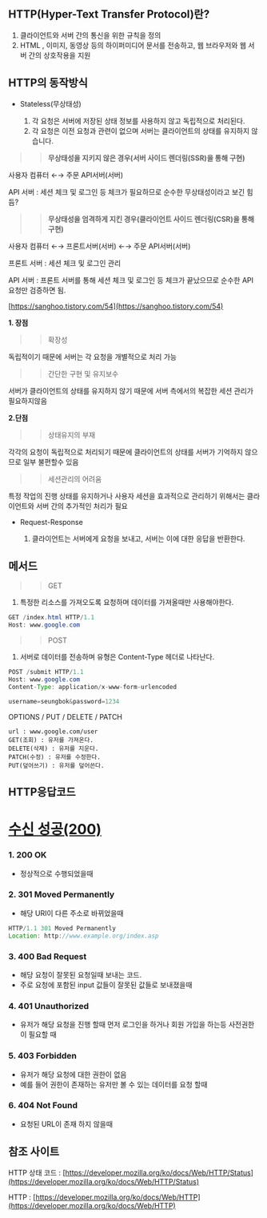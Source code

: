 ## **HTTP(Hyper-Text Transfer Protocol)란?**

1. 클라이언트와 서버 간의 통신을 위한 규칙을 정의
2. HTML , 이미지, 동영상 등의 하이퍼미디어 문서를 전송하고, 웹 브라우저와 웹 서버 간의 상호작용을 지원



## **HTTP의 동작방식**

- Stateless(무상태성)

   1. 각 요청은 서버에 저장된 상태 정보를 사용하지 않고 독립적으로 처리된다.
   2. 각 요청은 이전 요청과 관련이 없으며 서버는 클라이언트의 상태를 유지하지 않습니다.



>> **무상태성을 지키지 않은 경우(서버 사이드 렌더링(SSR)을 통해 구현)**

사용자 컴퓨터 ←→ 주문 API서버(서버)

API 서버 : 세션 체크 및 로그인 등 체크가 필요하므로 순수한 무상태성이라고 보긴 힘듬?

>> **무상태성을 엄격하게 지킨 경우(클라이언트 사이드 렌더링(CSR)을 통해 구현)**

사용자 컴퓨터 ←→ 프론트서버(서버) ←→ 주문 API서버(서버)

프론트 서버 : 세션 체크 및 로그인 관리

API 서버 : 프론트 서버를 통해 세션 체크 및 로그인 등 체크가 끝났으므로 순수한 API 요청만 검증하면 됨.





[https://sanghoo.tistory.com/54](https://sanghoo.tistory.com/54)



**1. 장점**

>> 확장성

독립적이기 때문에 서버는 각 요청을 개별적으로 처리 가능

>> 간단한 구현 및 유지보수

서버가 클라이언트의 상태를 유지하지 않기 때문에 서버 측에서의 복잡한 세션 관리가 필요하지않음



**2.단점**

>> 상태유지의 부재

각각의 요청이 독립적으로 처리되기 때문에 클라이언트의 상태를 서버가 기억하지 않으므로 일부 불편할수 있음

>> 세션관리의 어려움

특정 작업의 진행 상태를 유지하거나 사용자 세션을 효과적으로 관리하기 위해서는 클라이언트와 서버 간의 추가적인 처리가 필요



- Request-Response

   1. 클라이언트는 서버에게 요청을 보내고, 서버는 이에 대한 응답을 반환한다.



## 메서드

>> GET

   1. 특정한 리소스를 가져오도록 요청하며 데이터를 가져올때만 사용해야한다.

```java
GET /index.html HTTP/1.1
Host: www.google.com
```



>> POST

   1. 서버로 데이터를 전송하며 유형은 Content-Type 헤더로 나타난다.

```java
POST /submit HTTP/1.1
Host: www.google.com
Content-Type: application/x-www-form-urlencoded

username=seungbok&password=1234
```



OPTIONS / PUT / DELETE / PATCH

```
url : www.google.com/user
GET(조회) : 유저를 가져온다.
DELETE(삭제) : 유저를 지운다.
PATCH(수정) : 유저를 수정한다.
PUT(덮어쓰기) : 유저를 덮어쓴다.
```

## HTTP응답코드

# [수신 성공(200)](https://developer.mozilla.org/ko/docs/Web/HTTP/Status)

### 1. 200 OK

- 정상적으로 수행되었을때 

### 2. 301 Moved Permanently

- 해당 URI이 다른 주소로 바뀌었을때

```java
HTTP/1.1 301 Moved Permanently
Location: http://www.example.org/index.asp
```

### 3. 400 Bad Request

- 해당 요청이 잘못된 요청일때 보내는 코드.
- 주로 요청에 포함된 input 값들이 잘못된 값들로 보내졌을때

### 4.  401 Unauthorized

- 유저가 해당 요청을 진행 할때 먼저 로그인을 하거나 회원 가입을 하는등 사전권한이 필요할 때

### 5. 403 Forbidden

- 유저가 해당 요청에 대한 권한이 없음
- 예를 들어 권한이 존재하는 유저만 볼 수 있는 데이터를 요청 할때

### 6. 404 Not Found

- 요청된 URL이 존재 하지 않을때

## 참조 사이트

HTTP 상태 코드 : [https://developer.mozilla.org/ko/docs/Web/HTTP/Status](https://developer.mozilla.org/ko/docs/Web/HTTP/Status)

HTTP : [https://developer.mozilla.org/ko/docs/Web/HTTP](https://developer.mozilla.org/ko/docs/Web/HTTP)

